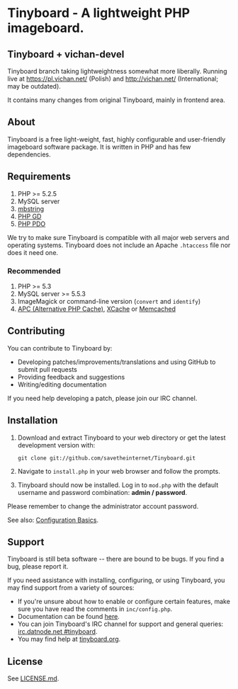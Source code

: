 Tinyboard - A lightweight PHP imageboard.
==========================================

Tinyboard + vichan-devel
------------
Tinyboard branch taking lightweightness somewhat more liberally. Running live at
https://pl.vichan.net/ (Polish) and http://vichan.net/ (International; may be outdated).

It contains many changes from original Tinyboard, mainly in frontend area.

About
------------
Tinyboard is a free light-weight, fast, highly configurable and user-friendly
imageboard software package. It is written in PHP and has few dependencies.

Requirements
------------
1.	PHP >= 5.2.5
2.	MySQL server
3.	[mbstring](http://www.php.net/manual/en/mbstring.installation.php) 
4.	[PHP GD](http://www.php.net/manual/en/intro.image.php)
5.	[PHP PDO](http://www.php.net/manual/en/intro.pdo.php)

We try to make sure Tinyboard is compatible with all major web servers and
operating systems. Tinyboard does not include an Apache ```.htaccess``` file nor does
it need one.

### Recommended
1.	PHP >= 5.3
2.	MySQL server >= 5.5.3
3.	ImageMagick or command-line version (```convert``` and ```identify```)
4.	[APC (Alternative PHP Cache)](http://php.net/manual/en/book.apc.php), [XCache](http://xcache.lighttpd.net/) or [Memcached](http://www.php.net/manual/en/intro.memcached.php)

Contributing
------------
You can contribute to Tinyboard by:
*	Developing patches/improvements/translations and using GitHub to submit pull requests
*	Providing feedback and suggestions
*	Writing/editing documentation

If you need help developing a patch, please join our IRC channel.

Installation
-------------
1.	Download and extract Tinyboard to your web directory or get the latest
	development version with:

        git clone git://github.com/savetheinternet/Tinyboard.git
	
2.	Navigate to ```install.php``` in your web browser and follow the
	prompts.
3.	Tinyboard should now be installed. Log in to ```mod.php``` with the
	default username and password combination: **admin / password**.

Please remember to change the administrator account password.

See also: [Configuration Basics](http://tinyboard.org/docs/?p=Config).

Support
--------
Tinyboard is still beta software -- there are bound to be bugs. If you find a
bug, please report it.

If you need assistance with installing, configuring, or using Tinyboard, you may
find support from a variety of sources:

*	If you're unsure about how to enable or configure certain features, make
	sure you have read the comments in ```inc/config.php```.
*	Documentation can be found [here](http://tinyboard.org/docs/).
*	You can join Tinyboard's IRC channel for support and general queries: 
	[irc.datnode.net #tinyboard](irc://irc.datnode.net/tinyboard).
*	You may find help at [tinyboard.org](http://tinyboard.org/#help).

License
--------
See [LICENSE.md](http://github.com/savetheinternet/Tinyboard/blob/master/LICENSE.md).

